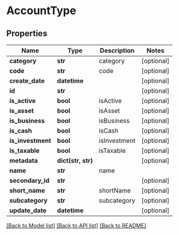 # AccountType

## Properties
Name | Type | Description | Notes
------------ | ------------- | ------------- | -------------
**category** | **str** | category | [optional] 
**code** | **str** | code | [optional] 
**create_date** | **datetime** |  | [optional] 
**id** | **str** |  | [optional] 
**is_active** | **bool** | isActive | [optional] 
**is_asset** | **bool** | isAsset | [optional] 
**is_business** | **bool** | isBusiness | [optional] 
**is_cash** | **bool** | isCash | [optional] 
**is_investment** | **bool** | isInvestment | [optional] 
**is_taxable** | **bool** | isTaxable | [optional] 
**metadata** | **dict(str, str)** |  | [optional] 
**name** | **str** | name | 
**secondary_id** | **str** |  | [optional] 
**short_name** | **str** | shortName | [optional] 
**subcategory** | **str** | subcategory | [optional] 
**update_date** | **datetime** |  | [optional] 

[[Back to Model list]](../README.md#documentation-for-models) [[Back to API list]](../README.md#documentation-for-api-endpoints) [[Back to README]](../README.md)


